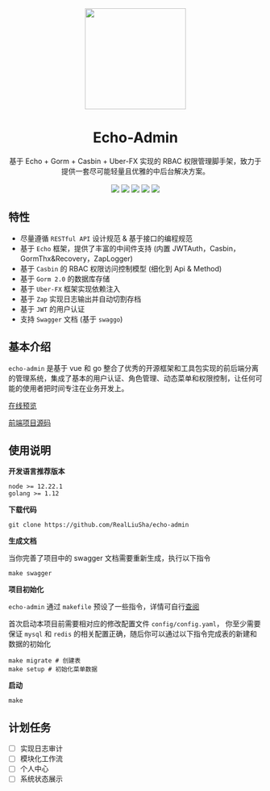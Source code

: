 <div align=center>
<img src="https://images.liusha.me/common/logo.png" width=200" height="200" />
</div>

<h1 align="center">Echo-Admin</h1>

<div align="center">
 基于 Echo + Gorm + Casbin + Uber-FX 实现的 RBAC 权限管理脚手架，致力于提供一套尽可能轻量且优雅的中后台解决方案。
 
<br/>
<br/>

<div align=center>
<img src="https://img.shields.io/badge/golang-1.12-blue"/>
<img src="https://img.shields.io/badge/echo-4.2.2-lightBlue"/>
<img src="https://img.shields.io/badge/gorm-1.21.8-red"/>
<img src="https://img.shields.io/badge/casbin-2.26.0-brightgreen"/>
<img src="https://img.shields.io/badge/vue-2.6.12-green"/>
</div>

</div>

## 特性
* 尽量遵循 `RESTful API` 设计规范 & 基于接口的编程规范
* 基于 `Echo` 框架，提供了丰富的中间件支持 (内置 JWTAuth，Casbin，GormThx&Recovery，ZapLogger)
* 基于 `Casbin` 的 RBAC 权限访问控制模型 (细化到 Api & Method)
* 基于 `Gorm 2.0` 的数据库存储
* 基于 `Uber-FX` 框架实现依赖注入
* 基于 `Zap` 实现日志输出并自动切割存档
* 基于 `JWT` 的用户认证
* 支持 `Swagger` 文档 (基于 `swaggo`)

## 基本介绍

`echo-admin` 是基于 vue 和 go 整合了优秀的开源框架和工具包实现的前后端分离的管理系统，集成了基本的用户认证、角色管理、动态菜单和权限控制，让任何可能的使用者把时间专注在业务开发上。

[在线预览](https://admin.srelab.cn)

[前端项目源码](https://github.com/RealLiuSha/echo-admin-ui)

## 使用说明

**开发语言推荐版本**

```
node >= 12.22.1
golang >= 1.12 
```

**下载代码**

```
git clone https://github.com/RealLiuSha/echo-admin
```

**生成文档**

当你完善了项目中的 swagger 文档需要重新生成，执行以下指令

```
make swagger
```

**项目初始化**

`echo-admin` 通过 `makefile` 预设了一些指令，详情可自行[查阅](https://github.com/RealLiuSha/echo-admin/blob/main/Makefile)

首次启动本项目前需要相对应的修改配置文件 `config/config.yaml`， 你至少需要保证 `mysql` 和 `redis` 的相关配置正确，随后你可以通过以下指令完成表的新建和数据的初始化 

```
make migrate # 创建表
make setup # 初始化菜单数据
```

**启动**

```
make
```

## 计划任务

- [ ] 实现日志审计
- [ ] 模块化工作流
- [ ] 个人中心
- [ ] 系统状态展示

